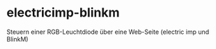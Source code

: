 electricimp-blinkm
==================

Steuern einer RGB-Leuchtdiode über eine Web-Seite (electric imp und BlinkM)
